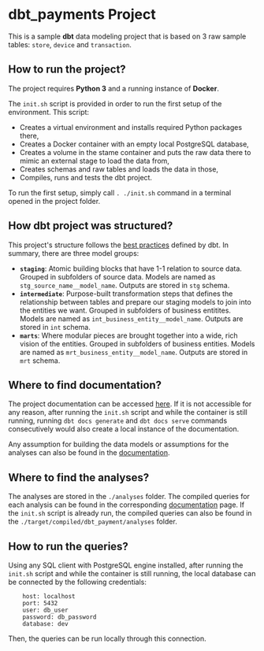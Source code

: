 # dbt_payments Project

This is a sample **dbt** data modeling project that is based on 3 raw sample tables: `store`, `device` and `transaction`.

## How to run the project?
The project requires **Python 3** and a running instance of **Docker**.

The `init.sh` script is provided in order to run the first setup of the environment. This script:
- Creates a virtual environment and installs required Python packages there, 
- Creates a Docker container with an empty local PostgreSQL database, 
- Creates a volume in the stame container and puts the raw data there to mimic an external stage to load the data from,
- Creates schemas and raw tables and loads the data in those,
- Compiles, runs and tests the dbt project.

To run the first setup, simply call `. ./init.sh` command in a terminal opened in the project folder.

## How dbt project was structured?
This project's structure follows the [best practices](https://docs.getdbt.com/guides/best-practices/how-we-structure/1-guide-overview) defined by dbt. In summary, there are three model groups:
- **`staging`**: Atomic building blocks that have 1-1 relation to source data. Grouped in subfolders of source data. Models are named as `stg_source_name__model_name`. Outputs are stored in `stg` schema.
- **`intermediate`**: Purpose-built transformation steps that defines the relationship between tables and prepare our staging models to join into the entities we want. Grouped in subfolders of business entitites. Models are named as `int_business_entity__model_name`. Outputs are stored in `int` schema.
- **`marts`**: Where modular pieces are brought together into a wide, rich vision of the entities. Grouped in subfolders of business entities. Models are named as `mrt_business_entity__model_name`. Outputs are stored in `mrt` schema.

## Where to find documentation?
The project documentation can be accessed [here](https://gulnursl.github.io/dbt_payment/metadata). If it is not accessible for any reason, after running the `init.sh` script and while the container is still running, running `dbt docs generate` and `dbt docs serve` commands consecutively would also create a local instance of the documentation.

Any assumption for building the data models or assumptions for the analyses can also be found in the [documentation](https://gulnursl.github.io/dbt_payment/metadata).

## Where to find the analyses?
The analyses are stored in the `./analyses` folder. The compiled queries for each analysis can be found in the corresponding [documentation](https://gulnursl.github.io/dbt_payment/metadata) page. If the `init.sh` script is already run, the compiled queries can also be found in the `./target/compiled/dbt_payment/analyses` folder.

## How to run the queries?
Using any SQL client with PostgreSQL engine installed, after running the `init.sh` script and while the container is still running, the local database can be connected by the following credentials:
```
    host: localhost
    port: 5432
    user: db_user
    password: db_password
    database: dev
```
Then, the queries can be run locally through this connection.
